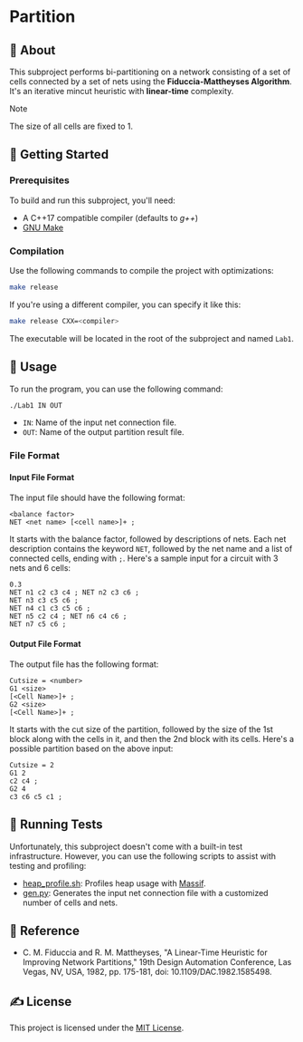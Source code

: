 # Partition

## 🧐 About

This subproject performs bi-partitioning on a network consisting of a set of cells connected by a set of nets using the **Fiduccia-Mattheyses Algorithm**. It's an iterative mincut heuristic with **linear-time** complexity.

> [!note]
> The size of all cells are fixed to 1.

## 🏁 Getting Started

### Prerequisites

To build and run this subproject, you'll need:

- A C++17 compatible compiler (defaults to _g++_)
- [GNU Make](https://www.gnu.org/software/make/)

### Compilation

Use the following commands to compile the project with optimizations:

```sh
make release
```

If you're using a different compiler, you can specify it like this:

```sh
make release CXX=<compiler>
```

The executable will be located in the root of the subproject and named `Lab1`.

## 🎈 Usage

To run the program, you can use the following command:

```sh
./Lab1 IN OUT
```

- `IN`: Name of the input net connection file.
- `OUT`: Name of the output partition result file.

### File Format

#### Input File Format

The input file should have the following format:

```
<balance factor>
NET <net name> [<cell name>]+ ;
```

It starts with the balance factor, followed by descriptions of nets. Each net description contains the keyword `NET`, followed by the net name and a list of connected cells, ending with `;`.
Here's a sample input for a circuit with 3 nets and 6 cells:

```
0.3
NET n1 c2 c3 c4 ; NET n2 c3 c6 ;
NET n3 c3 c5 c6 ;
NET n4 c1 c3 c5 c6 ;
NET n5 c2 c4 ; NET n6 c4 c6 ;
NET n7 c5 c6 ;
```

#### Output File Format

The output file has the following format:

```
Cutsize = <number>
G1 <size>
[<Cell Name>]+ ;
G2 <size>
[<Cell Name>]+ ;
```

It starts with the cut size of the partition, followed by the size of the 1st block along with the cells in it, and then the 2nd block with its cells.
Here's a possible partition based on the above input:

```
Cutsize = 2
G1 2
c2 c4 ;
G2 4
c3 c6 c5 c1 ;
```

## 🔧 Running Tests

Unfortunately, this subproject doesn't come with a built-in test infrastructure. However, you can use the following scripts to assist with testing and profiling:

- [heap_profile.sh](./test/heap_profile.sh): Profiles heap usage with [Massif](https://valgrind.org/docs/manual/ms-manual.html).
- [gen.py](./test/gen.py): Generates the input net connection file with a customized number of cells and nets.

## 🎉 Reference

- C. M. Fiduccia and R. M. Mattheyses, "A Linear-Time Heuristic for Improving Network Partitions," 19th Design Automation Conference, Las Vegas, NV, USA, 1982, pp. 175-181, doi: 10.1109/DAC.1982.1585498.

## ✍️ License

This project is licensed under the [MIT License](./LICENSE).
